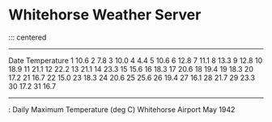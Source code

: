 # Whitehorse Weather Server

::: centered
  ------ -------------
  Date   Temperature
  1      10.6
  2      7.8
  3      10.0
  4      4.4
  5      10.6
  6      12.8
  7      11.1
  8      13.3
  9      12.8
  10     18.9
  11     21.1
  12     22.2
  13     21.1
  14     23.3
  15     15.6
  16     18.3
  17     20.6
  18     19.4
  19     18.3
  20     17.2
  21     16.7
  22     15.0
  23     18.3
  24     20.6
  25     25.6
  26     19.4
  27     16.1
  28     21.7
  29     23.3
  30     17.2
  31     16.7
  ------ -------------

  : Daily Maximum Temperature (deg C)
  Whitehorse Airport
  May 1942
